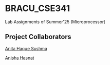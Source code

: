 # BRACU_CSE341
  Lab Assignments of Summer'25 (Microprocessor)

## Project Collaborators
   [Anita Haque Sushma](https://github.com/ANITAx07)
  
   [Anisha Hasnat](https://github.com/AnishaHasnat)
  
   
